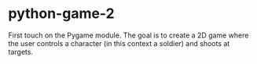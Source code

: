# python-game-2
First touch on the Pygame module. The goal is to create a 2D game where the user controls a character (in this context a soldier) and shoots at targets. 
